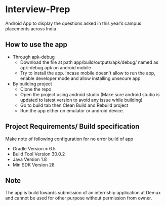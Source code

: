 # Interview-Prep
Android App to display the questions asked in this year’s campus placements across India

## How to use the app
* Through apk-debug 
    * Download the file at path app/build/outputs/apk/debug/ named as apk-debug.apk on android mobile
    * Try to install the app. Incase mobile doesn't allow to run the app, enable developer mode and allow installing unsecure app
* By building project
    * Clone the repo
    * Open the project using android studio (Make sure android studio is updated to latest version to avoid any issue while building)
    * Go to build tab then Clean Build and Rebuild project
    * Run the app either on emulator or android device.
    
## Project Requirements/ Build specification 
Make note of following configuration for no error build of app
* Gradle Version = 6.5
* Build Tool Version 30.0.2
* Java Version 1.8
* Min SDK Version 28

## Note
The app is build towards submission of an internship application at Demux and cannot be used for other purpose without permission from owner.
